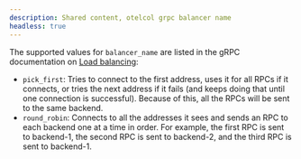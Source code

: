 ```yaml
---
description: Shared content, otelcol grpc balancer name
headless: true
---
```


The supported values for `balancer_name` are listed in the gRPC documentation on [Load balancing][]:

* `pick_first`: Tries to connect to the first address, uses it for all RPCs if it connects, or tries the next address if it fails (and keeps doing that until one connection is successful).
  Because of this, all the RPCs will be sent to the same backend.
* `round_robin`: Connects to all the addresses it sees and sends an RPC to each backend one at a time in order.
  For example, the first RPC is sent to backend-1, the second RPC is sent to backend-2, and the third RPC is sent to backend-1.

[Load balancing]: https://github.com/grpc/grpc-go/blob/master/examples/features/load_balancing/README.md
